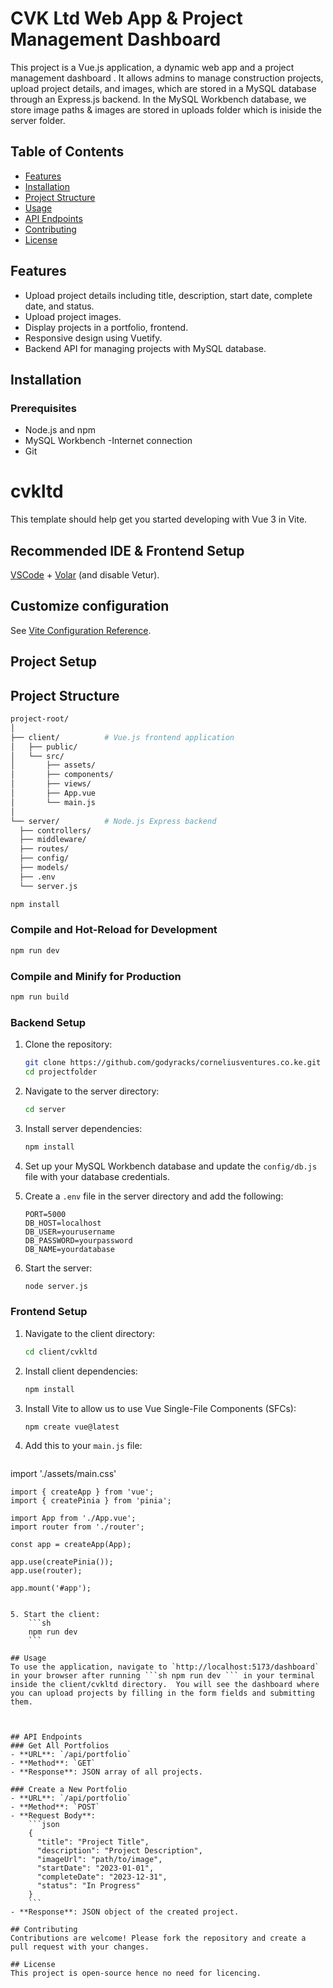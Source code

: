 # CVK Ltd  Web App & Project Management Dashboard

This project is a Vue.js application, a dynamic web app and  a project management dashboard . It allows admins to manage construction projects, upload project details, and images, which are stored in a MySQL database through an Express.js backend. In the MySQL Workbench database, we store image paths & images are stored in uploads folder which is iniside the server folder.


## Table of Contents
- [Features](#features)
- [Installation](#installation)
- [Project Structure](#project-structure)
- [Usage](#usage)
- [API Endpoints](#api-endpoints)
- [Contributing](#contributing)
- [License](#license)

## Features
- Upload project details including title, description, start date, complete date, and status.
- Upload project images.
- Display projects in a portfolio, frontend.
- Responsive design using Vuetify.
- Backend API for managing projects with MySQL database.

## Installation

### Prerequisites
- Node.js and npm
- MySQL Workbench
-Internet connection
- Git

# cvkltd

This template should help get you started developing with Vue 3 in Vite.

## Recommended IDE  & Frontend Setup

[VSCode](https://code.visualstudio.com/) + [Volar](https://marketplace.visualstudio.com/items?itemName=Vue.volar) (and disable Vetur).

## Customize configuration

See [Vite Configuration Reference](https://vitejs.dev/config/).

## Project Setup
## Project Structure
  ```sh
project-root/
│
├── client/          # Vue.js frontend application
│   ├── public/
│   └── src/
│       ├── assets/
│       ├── components/
│       ├── views/
│       ├── App.vue
│       └── main.js
│
└── server/          # Node.js Express backend
    ├── controllers/
    ├── middleware/
    ├── routes/
    ├── config/
    ├── models/
    ├── .env
    └── server.js
```

```sh
npm install
```

### Compile and Hot-Reload for Development

```sh
npm run dev
```

### Compile and Minify for Production

```sh
npm run build
```

### Backend Setup

1. Clone the repository:
    ```sh
    git clone https://github.com/godyracks/corneliusventures.co.ke.git
    cd projectfolder
    ```

2. Navigate to the server directory:
    ```sh
    cd server
    ```

3. Install server dependencies:
    ```sh
    npm install
    ```

4. Set up your MySQL Workbench database and update the `config/db.js` file with your database credentials.

5. Create a `.env` file in the server directory and add the following:
    ```env
    PORT=5000
    DB_HOST=localhost
    DB_USER=yourusername
    DB_PASSWORD=yourpassword
    DB_NAME=yourdatabase
    ```

6. Start the server:
    ```sh
    node server.js
    ```

### Frontend Setup

1. Navigate to the client directory:
    ```sh
    cd client/cvkltd
    ```

2. Install client dependencies:
    ```sh
    npm install
    ```

3. Install Vite to  allow us to use Vue Single-File Components (SFCs):
    ```sh
    npm create vue@latest
    ```

4. Add this to your `main.js` file:
    ```js
  import './assets/main.css'

    import { createApp } from 'vue';
    import { createPinia } from 'pinia';

    import App from './App.vue';
    import router from './router';

    const app = createApp(App);

    app.use(createPinia());
    app.use(router);

    app.mount('#app');
```

5. Start the client:
    ```sh
    npm run dev
    ```

## Usage
To use the application, navigate to `http://localhost:5173/dashboard`  in your browser after running ```sh npm run dev ``` in your terminal inside the client/cvkltd directory.  You will see the dashboard where you can upload projects by filling in the form fields and submitting them.



## API Endpoints
### Get All Portfolios
- **URL**: `/api/portfolio`
- **Method**: `GET`
- **Response**: JSON array of all projects.

### Create a New Portfolio
- **URL**: `/api/portfolio`
- **Method**: `POST`
- **Request Body**: 
    ```json
    {
      "title": "Project Title",
      "description": "Project Description",
      "imageUrl": "path/to/image",
      "startDate": "2023-01-01",
      "completeDate": "2023-12-31",
      "status": "In Progress"
    }
    ```
- **Response**: JSON object of the created project.

## Contributing
Contributions are welcome! Please fork the repository and create a pull request with your changes.

## License
This project is open-source hence no need for licencing.
